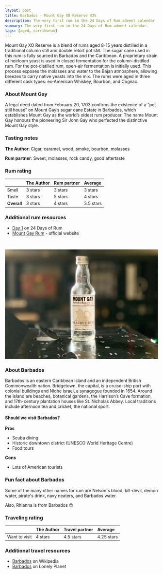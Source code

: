 ```yaml
---
layout: post
title: Barbados - Mount Gay XO Reserve 43%
description: The very first rum in the 24 Days of Rum advent calendar
summary: The very first rum in the 24 Days of Rum advent calendar.
tags: [aged, carribbean]
---
```


Mount Gay XO Reserve is a blend of rums aged 8-15 years distilled in a traditional column still and double retort pot still. The sugar cane used in this rum is fully sourced in Barbados and the Caribbean. A proprietary strain of heirloom yeast is used in closed fermentation for the column-distilled rum. For the pot-distilled rum, open-air fermentation is initially used. This process exposes the molasses and water to the Bajan atmosphere, allowing breezes to carry native yeasts into the mix. The rums were aged in three different cask types: ex-American Whiskey, Bourbon, and Cognac.

### About Mount Gay

A legal deed dated from February 20, 1703 confirms the existence of a “pot still house” on Mount Gay’s sugar cane Estate in Barbados, which establishes Mount Gay as the world’s oldest rum producer. The name Mount Gay honours the pioneering Sir John Gay who perfected the distinctive Mount Gay style.

### Tasting notes

**The Author**: Cigar, caramel, wood, smoke, bourbon, molasses

**Rum partner**: Sweet, molasses, rock candy, good aftertaste

### Rum rating

| | The Author | Rum partner | Average |
| :--- | :--- | :--- | :--- |
| Smell | 3 stars | 3 stars | 3 stars |
| Taste | 3 stars | 5 stars | 4 stars |
| **Overall** | 3 stars | 4 stars | 3.5 stars |

### Additional rum resources
- [Day 1](https://24daysofrum.com/day-1/) on 24 Days of Rum
- [Mount Gay Rum](https://www.mountgayrum.com/) - official website

<br>

![Image of Mount Gay XO 50ml bottle](/assets/img/01-mount-gay.jpg)

### About Barbados

Barbados is an eastern Caribbean island and an independent British Commonwealth nation. Bridgetown, the capital, is a cruise-ship port with colonial buildings and Nidhe Israel, a synagogue founded in 1654. Around the island are beaches, botanical gardens, the Harrison’s Cave formation, and 17th-century plantation houses like St. Nicholas Abbey. Local traditions include afternoon tea and cricket, the national sport.

#### Should we visit Barbados?

**Pros**
- Scuba diving
- Historic downtown district (UNESCO World Heritage Centre)
- Food tours

**Cons**
- Lots of American tourists

### Fun fact about Barbados

Some of the many other names for rum are Nelson's blood, kill-devil, demon water, pirate's drink, navy neaters, and Barbados water.

Also, Rhianna is from Barbados 😉

### Traveling rating

| | The Author | Travel partner | Average |
| :--- | :--- | :--- | :--- |
| Want to visit | 4 stars | 4.5 stars | 4.25 stars |

### Additional travel resources
- [Barbados](https://en.wikipedia.org/wiki/Barbados) on Wikipedia
- [Barbados](https://www.lonelyplanet.com/barbados) on Lonely Planet

<br>